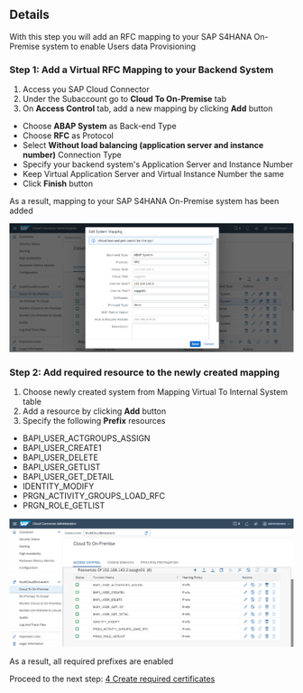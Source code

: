 ## Details

With this step you will add an RFC mapping to your SAP S4HANA On-Premise system to enable Users data Provisioning


### Step 1: Add a Virtual RFC Mapping to your Backend System

1. Access you SAP Cloud Connector
2. Under the Subaccount go to **Cloud To On-Premise** tab
3. On **Access Control** tab, add a new mapping by clicking **Add** button

- Choose **ABAP System** as Back-end Type
- Choose **RFC** as Protocol
- Select **Without load balancing (application server and instance number)** Connection Type
- Specify your backend system's Application Server and Instance Number
- Keep Virtual Application Server and Virtual Instance Number the same
- Click **Finish** button 

As a result, mapping to your SAP S4HANA On-Premise system has been added

![Mapping](./Images/1.3.1.png "Mapping")


### Step 2: Add required resource to the newly created mapping

1. Choose newly created system from Mapping Virtual To Internal System table
2. Add a resource by clicking **Add** button
3. Specify the following **Prefix** resources

- BAPI_USER_ACTGROUPS_ASSIGN
- BAPI_USER_CREATE1
- BAPI_USER_DELETE
- BAPI_USER_GETLIST
- BAPI_USER_GET_DETAIL
- IDENTITY_MODIFY
- PRGN_ACTIVITY_GROUPS_LOAD_RFC
- PRGN_ROLE_GETLIST

![Prefixes](./Images/2.3.1.png "Prefixes")

As a result, all required prefixes are enabled


Proceed to the next step: [4 Create required certificates](https://github.com/Sereg20/Task_Center/blob/master/SCC_config/4%20Add%20certificates/README.md)
